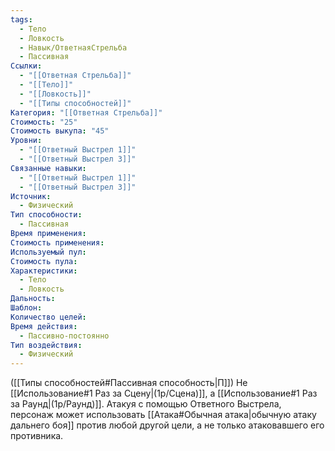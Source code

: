 ```yaml
---
tags:
  - Тело
  - Ловкость
  - Навык/ОтветнаяСтрельба
  - Пассивная
Ссылки:
  - "[[Ответная Стрельба]]"
  - "[[Тело]]"
  - "[[Ловкость]]"
  - "[[Типы способностей]]"
Категория: "[[Ответная Стрельба]]"
Стоимость: "25"
Стоимость выкупа: "45"
Уровни:
  - "[[Ответный Выстрел 1]]"
  - "[[Ответный Выстрел 3]]"
Связанные навыки:
  - "[[Ответный Выстрел 1]]"
  - "[[Ответный Выстрел 3]]"
Источник:
  - Физический
Тип способности:
  - Пассивная
Время применения: 
Стоимость применения: 
Используемый пул: 
Стоимость пула: 
Характеристики:
  - Тело
  - Ловкость
Дальность: 
Шаблон: 
Количество целей: 
Время действия:
  - Пассивно-постоянно
Тип воздействия:
  - Физический
---
```

([[Типы способностей#Пассивная способность|П]]) Не [[Использование#1 Раз за Сцену|(1р/Сцена)]], а [[Использование#1 Раз за Раунд|(1р/Раунд)]].
Атакуя с помощью Ответного Выстрела, персонаж может использовать [[Атака#Обычная атака|обычную атаку дальнего боя]] против любой другой цели, а не только атаковавшего его противника. 
